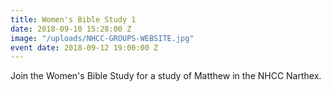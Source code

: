```yaml
---
title: Women's Bible Study 1
date: 2018-09-10 15:28:00 Z
image: "/uploads/NHCC-GROUPS-WEBSITE.jpg"
event date: 2018-09-12 19:00:00 Z
---
```


Join the Women's Bible Study for a study of Matthew in the NHCC Narthex.